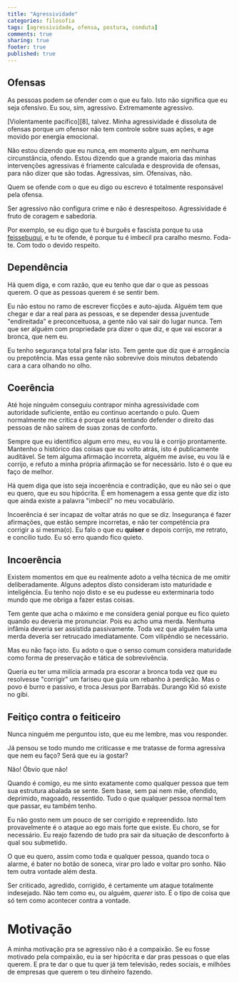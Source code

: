 ```yaml
---
title: "Agressividade"
categories: filosofia
tags: [agressividade, ofensa, postura, conduta]
comments: true
sharing: true
footer: true
published: true
---
```


## Ofensas

As pessoas podem se ofender com o que eu falo. Isto não significa que eu seja ofensivo. Eu sou, sim, agressivo. Extremamente agressivo.

[Violentamente pacífico][8], talvez. Minha agressividade é dissoluta de ofensas porque um ofensor não tem controle sobre suas ações, e age movido por energia emocional.

Não estou dizendo que eu nunca, em momento algum, em nenhuma circunstância, ofendo. Estou dizendo que a grande maioria das minhas intervenções agressivas é friamente calculada e desprovida de ofensas, para não dizer que são todas. Agressivas, sim. Ofensivas, não.

Quem se ofende com o que eu digo ou escrevo é totalmente responsável pela ofensa.

Ser agressivo não configura crime e não é desrespeitoso. Agressividade é fruto de coragem e sabedoria.

Por exemplo, se eu digo que tu é burguês e fascista porque tu usa [feissebuqui][1], e tu te ofende, é porque tu é imbecil pra caralho mesmo. Foda-te. Com todo o devido respeito.

## Dependência

Há quem diga, e com razão, que eu tenho que dar o que as pessoas querem. O que as pessoas querem é se sentir bem.

Eu não estou no ramo de escrever ficções e auto-ajuda. Alguém tem que chegar e dar a real para as pessoas, e se depender dessa juventude "endireitada" e preconceituosa, a gente não vai sair do lugar nunca. Tem que ser alguém com propriedade pra dizer o que diz, e que vai escorar a bronca, que nem eu.

Eu tenho segurança total pra falar isto. Tem gente que diz que é arrogância ou prepotência. Mas essa gente não sobrevive dois minutos debatendo cara a cara olhando no olho.

## Coerência

Até hoje ninguém conseguiu contrapor minha agressividade com autoridade suficiente, então eu continuo acertando o pulo. Quem normalmente me critica é porque está tentando defender o direito das pessoas de não saírem de suas zonas de conforto.

Sempre que eu identifico algum erro meu, eu vou lá e corrijo prontamente. Mantenho o histórico das coisas que eu volto atrás, isto é publicamente auditável. Se tem alguma afirmação incorreta, alguém me avise, eu vou lá e corrijo, e refuto a minha própria afirmação se for necessário. Isto é o que eu faço de melhor.

Há quem diga que isto seja incoerência e contradição, que eu não sei o que eu quero, que eu sou hipócrita. É em homenagem a essa gente que diz isto que ainda existe a palavra "imbecil" no meu vocabulário.

Incoerência é ser incapaz de voltar atrás no que se diz. Insegurança é fazer afirmações, que estão sempre incorretas, e não ter competência pra corrigir a si mesma(o). Eu falo o que eu **quiser** e depois corrijo, me retrato, e concilio tudo. Eu só erro quando fico quieto.

## Incoerência

Existem momentos em que eu realmente adoto a velha técnica de me omitir deliberadamente. Alguns adeptos disto consideram isto maturidade e inteligência. Eu tenho nojo disto e se eu pudesse eu exterminaria todo mundo que me obriga a fazer estas coisas.

Tem gente que acha o máximo e me considera genial porque eu fico quieto quando eu deveria me pronunciar. Pois eu acho uma merda. Nenhuma infâmia deveria ser assistida passivamente. Toda vez que alguém fala uma merda deveria ser retrucado imediatamente. Com vilipêndio se necessário.

Mas eu não faço isto. Eu adoto o que o senso comum considera maturidade como forma de preservação e tática de sobrevivência.

Queria eu ter uma milícia armada pra escorar a bronca toda vez que eu resolvesse "corrigir" um fariseu que guia um rebanho à perdição. Mas o povo é burro e passivo, e troca Jesus por Barrabás. Durango Kid só existe no gibi.

## Feitiço contra o feiticeiro

Nunca ninguém me perguntou isto, que eu me lembre, mas vou responder.

Já pensou se todo mundo me criticasse e me tratasse de forma agressiva que nem eu faço? Será que eu ia gostar?

Não! Óbvio que não!

Quando é comigo, eu me sinto exatamente como qualquer pessoa que tem sua estrutura abalada se sente. Sem base, sem pai nem mãe, ofendido, deprimido, magoado, ressentido. Tudo o que qualquer pessoa normal tem que passar, eu também tenho.

Eu não gosto nem um pouco de ser corrigido e repreendido. Isto provavelmente é o ataque ao ego mais forte que existe. Eu choro, se for necessário. Eu reajo fazendo de tudo pra sair da situação de desconforto à qual sou submetido.

O que eu quero, assim como toda e qualquer pessoa, quando toca o alarme, é bater no botão de soneca, virar pro lado e voltar pro sonho. Não tem outra vontade além desta.

Ser criticado, agredido, corrigido, é certamente um ataque totalmente indesejado. Não tem como eu, ou alguém, *querer* isto. É o tipo de coisa que só tem como acontecer contra a vontade.

# Motivação

A minha motivação pra se agressivo não é a compaixão. Se eu fosse motivado pela compaixão, eu ia ser hipócrita e dar pras pessoas o que elas querem. E pra te dar o que tu quer já tem televisão, redes sociais, e milhões de empresas que querem o teu dinheiro fazendo.

[1]: /feissebuqui
